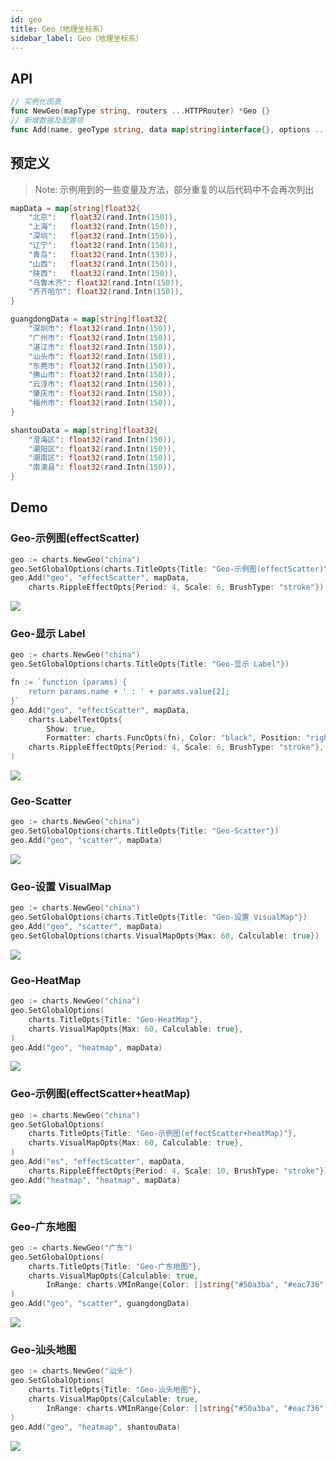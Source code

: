 ```yaml
---
id: geo
title: Geo（地理坐标系）
sidebar_label: Geo（地理坐标系）
---
```


## API
```go
// 实例化图表
func NewGeo(mapType string, routers ...HTTPRouter) *Geo {}
// 新增数据及配置项
func Add(name, geoType string, data map[string]interface{}, options ...seriesOptser) *Geo {}
```

## 预定义
> Note: 示例用到的一些变量及方法，部分重复的以后代码中不会再次列出
```go
mapData = map[string]float32{
    "北京":   float32(rand.Intn(150)),
    "上海":   float32(rand.Intn(150)),
    "深圳":   float32(rand.Intn(150)),
    "辽宁":   float32(rand.Intn(150)),
    "青岛":   float32(rand.Intn(150)),
    "山西":   float32(rand.Intn(150)),
    "陕西":   float32(rand.Intn(150)),
    "乌鲁木齐": float32(rand.Intn(150)),
    "齐齐哈尔": float32(rand.Intn(150)),
}

guangdongData = map[string]float32{
    "深圳市": float32(rand.Intn(150)),
    "广州市": float32(rand.Intn(150)),
    "湛江市": float32(rand.Intn(150)),
    "汕头市": float32(rand.Intn(150)),
    "东莞市": float32(rand.Intn(150)),
    "佛山市": float32(rand.Intn(150)),
    "云浮市": float32(rand.Intn(150)),
    "肇庆市": float32(rand.Intn(150)),
    "梅州市": float32(rand.Intn(150)),
}

shantouData = map[string]float32{
    "澄海区": float32(rand.Intn(150)),
    "潮阳区": float32(rand.Intn(150)),
    "潮南区": float32(rand.Intn(150)),
    "南澳县": float32(rand.Intn(150)),
}
```

## Demo

### Geo-示例图(effectScatter)
```go
geo := charts.NewGeo("china")
geo.SetGlobalOptions(charts.TitleOpts{Title: "Geo-示例图(effectScatter)"})
geo.Add("geo", "effectScatter", mapData,
    charts.RippleEffectOpts{Period: 4, Scale: 6, BrushType: "stroke"})
```
![](https://user-images.githubusercontent.com/19553554/52333496-60147780-2a38-11e9-86b4-967bee2ae954.gif)


### Geo-显示 Label
```go
geo := charts.NewGeo("china")
geo.SetGlobalOptions(charts.TitleOpts{Title: "Geo-显示 Label"})

fn := `function (params) {
    return params.name + ' : ' + params.value[2];
}`
geo.Add("geo", "effectScatter", mapData,
    charts.LabelTextOpts{
        Show: true, 
        Formatter: charts.FuncOpts(fn), Color: "black", Position: "right"},
    charts.RippleEffectOpts{Period: 4, Scale: 6, BrushType: "stroke"},
)
```
![](https://user-images.githubusercontent.com/19553554/52344575-133f9980-2a56-11e9-93e0-568e484936ce.gif)


### Geo-Scatter
```go
geo := charts.NewGeo("china")
geo.SetGlobalOptions(charts.TitleOpts{Title: "Geo-Scatter"})
geo.Add("geo", "scatter", mapData)
```
![](https://user-images.githubusercontent.com/19553554/52344634-3ec28400-2a56-11e9-9020-e2eb18c95826.png)


### Geo-设置 VisualMap
```go
geo := charts.NewGeo("china")
geo.SetGlobalOptions(charts.TitleOpts{Title: "Geo-设置 VisualMap"})
geo.Add("geo", "scatter", mapData)
geo.SetGlobalOptions(charts.VisualMapOpts{Max: 60, Calculable: true})
```
![](https://user-images.githubusercontent.com/19553554/52344700-63b6f700-2a56-11e9-9075-efc97a088889.gif)


### Geo-HeatMap
```go
geo := charts.NewGeo("china")
geo.SetGlobalOptions(
    charts.TitleOpts{Title: "Geo-HeatMap"},
    charts.VisualMapOpts{Max: 60, Calculable: true},
)
geo.Add("geo", "heatmap", mapData)
```
![](https://user-images.githubusercontent.com/19553554/52344749-834e1f80-2a56-11e9-92b3-bbc8618f6ea2.gif)


### Geo-示例图(effectScatter+heatMap)
```go
geo := charts.NewGeo("china")
geo.SetGlobalOptions(
    charts.TitleOpts{Title: "Geo-示例图(effectScatter+heatMap)"},
    charts.VisualMapOpts{Max: 60, Calculable: true},
)
geo.Add("es", "effectScatter", mapData,
    charts.RippleEffectOpts{Period: 4, Scale: 10, BrushType: "stroke"})
geo.Add("heatmap", "heatmap", mapData)
```
![](https://user-images.githubusercontent.com/19553554/52344796-a547a200-2a56-11e9-9dbc-9b7f4ed6431c.gif)


### Geo-广东地图
```go
geo := charts.NewGeo("广东")
geo.SetGlobalOptions(
    charts.TitleOpts{Title: "Geo-广东地图"},
    charts.VisualMapOpts{Calculable: true,
        InRange: charts.VMInRange{Color: []string{"#50a3ba", "#eac736", "#d94e5d"}}},
)
geo.Add("geo", "scatter", guangdongData)
```
![](https://user-images.githubusercontent.com/19553554/52344868-d922c780-2a56-11e9-9114-f7dc06f9c7e5.gif)


### Geo-汕头地图
```go
geo := charts.NewGeo("汕头")
geo.SetGlobalOptions(
    charts.TitleOpts{Title: "Geo-汕头地图"},
    charts.VisualMapOpts{Calculable: true,
        InRange: charts.VMInRange{Color: []string{"#50a3ba", "#eac736", "#d94e5d"}}},
)
geo.Add("geo", "heatmap", shantouData)
```
![](https://user-images.githubusercontent.com/19553554/52344892-e93aa700-2a56-11e9-92e9-faaba7c79fc6.png)
